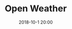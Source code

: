 ---
layout: inner
position: right
title: 'Open Weather'
date: 2018-10-1 20:00
categories: development
tags: php api JSON 
featured_image: '/img/posts/openWeather.png'
project_link: 'http://github.com/thetamine/openweather'
button_icon: 'github'
button_text: 'Visit Project'
lead_text: 'a simple weather app that fetches weather information for your local area.'
---